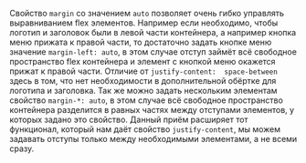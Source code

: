 Свойство ```margin``` со значением ```auto``` позволяет очень гибко управлять выравниванием flex элементов. Например если необходимо, чтобы логотип и заголовок были в левой части контейнера, а например кнопка меню прижата к правой части, то достаточно задать кнопке меню значение ```margin-left: auto```, в этом случае отступ займёт всё свободное пространство flex контейнера и элемент с кнопкой меню окажется прижат к правой части. Отличие от ```justify-content:  space-between``` здесь в том, что нет необходимости в дополнительной обёртке для логотипа и заголовка. Так же можно задать нескольким элементам свойство ```margin-*: auto```, в этом случае всё свободное пространство контейнера разделится в равных частях между отступами элементов, у которых задано это свойство. Данный приём расширяет тот функционал, который нам даёт свойство ```justify-content```, мы можем задавать отступы только между необходимыми элементами, а не всеми сразу.
